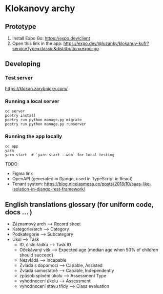 # Klokanovy archy

## Prototype
1. Install Expo Go: <https://expo.dev/client>
2. Open this link in the app: <https://expo.dev/@luzanky/klokanuv-kufr?serviceType=classic&distribution=expo-go>

## Developing

### Test server
<https://klokan.zarybnicky.com/>

### Running a local server
```
cd server
poetry install
poetry run python manage.py migrate
poetry run python manage.py runserver
```

### Running the app locally
```
cd app
yarn
yarn start  # `yarn start --web` for local testing
```

TODO:
- Figma link
- OpenAPI (generated in Django, used in TypeScript in React)
- Tenant system: https://blog.nicolasmesa.co/posts/2018/10/saas-like-isolation-in-django-rest-framework/

## English translations glossary (for uniform code, docs ... )
- Záznamový arch --> Record sheet
- Kategorie/arch --> Category
- Podkategorie --> Subcategory
- Úkol --> Task
  - ID, číslo řádku --> Task ID
  - Očekávaný věk --> Expected age (median age when 50% of children should succeed)
  - Nezvládá --> Incapable
  - Zvládá s dopomocí --> Capable, Assisted
  - Zvládá samostatně --> Capable, Independently
  - způsob splnění úkolu --> Assessment Type
  - vyhodnocení úkolu --> Assessment
  - vyhodnocení stavu třídy --> Class evaluation
